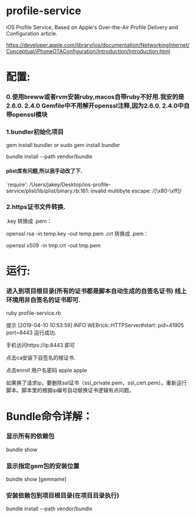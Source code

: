 # profile-service
iOS Profile Service, Based on Apple's Over-the-Air Profile Delivery and Configuration article.

https://developer.apple.com/library/ios/documentation/NetworkingInternet/Conceptual/iPhoneOTAConfiguration/Introduction/Introduction.html

# 配置:
### 0.使用breww或者rvm安装ruby,macos自带ruby不好用.我安的是2.6.0.  2.4.0 Gemfile中不用解开openssl注释,因为2.6.0.  2.4.0中自带openssl模块

### 1.bundler初始化项目
gem install bundler
or
sudo gem install bundler

bundle install --path vendor/bundle

####  plist库有问题,所以我手动改了下.
 `require': /Users/jakey/Desktop/ios-profile-service/plist/lib/plist/binary.rb:161: invalid multibyte escape: /[\x80-\xff]/

### 2.https证书文件转换.


.key 转换成 .pem：

openssl rsa -in temp.key -out temp.pem
.crt 转换成 .pem：

openssl x509 -in tmp.crt -out tmp.pem

# 运行:
### 进入到项目根目录(所有的证书都是脚本自动生成的自签名证书) 线上环境用非自签名的证书即可.
ruby profile-service.rb

提示  [2019-04-10 10:53:59] INFO  WEBrick::HTTPServer#start: pid=41905 port=8443 运行成功.

手机访问https://ip:8443 即可

点击ca安装下自签名的根证书.

点击enroll 用户名密码 apple apple

如果换了请求ip，要删除ssl证书（ssl_private.pem，ssl_cert.pem）。重新运行脚本。脚本里的根据ip编号自动替换证书逻辑有点问题。

# Bundle命令详解：

### 显示所有的依赖包

bundle show

### 显示指定gem包的安装位置

bundle show [gemname]

### 安装依赖包到项目根目录(在项目目录执行)

bundle install --path vendor/bundle

